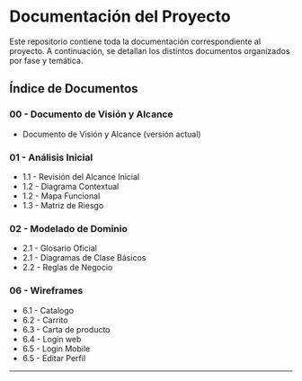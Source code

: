# Documentación del Proyecto

Este repositorio contiene toda la documentación correspondiente al proyecto. A continuación, se detallan los distintos documentos organizados por fase y temática.

## Índice de Documentos

### 00 - Documento de Visión y Alcance
- Documento de Visión y Alcance (versión actual)

### 01 - Análisis Inicial
- 1.1 - Revisión del Alcance Inicial
- 1.2 - Diagrama Contextual
- 1.2 - Mapa Funcional
- 1.3 - Matriz de Riesgo

### 02 - Modelado de Dominio
- 2.1 - Glosario Oficial
- 2.1 - Diagramas de Clase Básicos
- 2.2 - Reglas de Negocio
  
### 06 - Wireframes
- 6.1 - Catalogo
- 6.2 - Carrito
- 6.3 - Carta de producto
- 6.4 - Login web
- 6.5 - Login Mobile
- 6.5 - Editar Perfil

---

